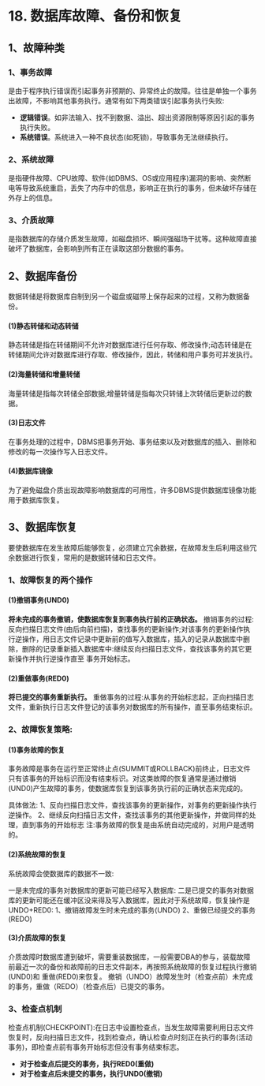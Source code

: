# 18. 数据库故障、备份和恢复

## 1、故障种类

### 1、事务故障
是由于程序执行错误而引起事务非预期的、异常终止的故障。往往是单独一个事务出故障，不影响其他事务执行。通常有如下两类错误引起事务执行失败:
- **逻辑错误**。如非法输入、找不到数据、溢出、超出资源限制等原因引起的事务执行失败。
- **系统错误**。系统进入一种不良状态(如死锁)，导致事务无法继续执行。

### 2、系统故障
是指硬件故障、CPU故障、软件(如DBMS、OS或应用程序)漏洞的影响、突然断电等导致系统重启，丢失了内存中的信息，影响正在执行的事务，但未破坏存储在外存上的信息。

### 3、介质故障
是指数据库的存储介质发生故障，如磁盘损坏、瞬间强磁场干扰等。这种故障直接破坏了数据库，会影响到所有正在读取这部分数据的事务。

## 2、数据库备份

数据转储是将数据库自制到另一个磁盘或磁带上保存起来的过程，又称为数据备份。

#### (1)静态转储和动态转储
静态转储是指在转储期间不允许对数据库进行任何存取、修改操作;动态转储是在转储期间允许对数据库进行存取、修改操作，因此，转储和用户事务可并发执行。

#### (2)海量转储和增量转储
海量转储是指每次转储全部数据;增量转储是指每次只转储上次转储后更新过的数据。

#### (3)日志文件
在事务处理的过程中，DBMS把事务开始、事务结束以及对数据库的插入、删除和修改的每一次操作写入日志文件。

#### (4)数据库镜像
为了避免磁盘介质出现故障影响数据库的可用性，许多DBMS提供数据库镜像功能用于数据库恢复。

## 3、数据库恢复

要使数据库在发生故障后能够恢复，必须建立冗余数据，在故障发生后利用这些冗余数据进行恢复，常用的是数据转储和日志文件。
### 1、故障恢复的两个操作
#### (1)撤销事务(UND0)
**将未完成的事务撤销，使数据库恢复到事务执行前的正确状态。**
撤销事务的过程:反向扫描日志文件(由后向前扫描)，查找事务的更新操作;对该事务的更新操作执行逆操作，用日志文件记录中更新前的值写入数据库，插入的记录从数据库中删除，删除的记录重新插入数据库中:继续反向扫描日志文件，查找该事务的其它更新操作并执行逆操作直至
事务开始标志。
#### (2)重做事务(RED0)
**将已提交的事务重新执行。**
重做事务的过程:从事务的开始标志起，正向扫描日志文件，重新执行日志文件登记的该事务对数据库的所有操作，直至事务结束标识。

### 2、故障恢复策略:
#### (1)事务故障的恢复
事务故障是事务在运行至正常终止点(SUMMIT或ROLLBACK)前终止，日志文件只有该事务的开始标识而没有结束标识。对这类故障的恢复通常是通过撤销(UND0)产生故障的事务，使数据库恢复到该事务执行前的正确状态来完成的。

具体做法:
1、反向扫描日志文件，查找该事务的更新操作，对事务的更新操作执行逆操作。
2、继续反向扫描日志文件，查找该事务的其他更新操作，并做同样的处理，直到事务的开始标志
注:事务故障的恢复是由系统自动完成的，对用户是透明的。

#### (2)系统故障的恢复
系统故障会使数据库的数据不一致:

一是未完成的事务对数据库的更新可能已经写入数据库:
二是已提交的事务对数据库的更新可能还在缓冲区没来得及写入数据库，因此对于系统故障，恢复操作是UNDO+RED0:
1、撤销故障发生时未完成的事务(UNDO)
2、重做已经提交的事务(REDO)
#### (3)介质故障的恢复
介质故障时数据库遭到破坏，需要重装数据库，一般需要DBA的参与，装载故障前最近一次的备份和故障前的日志文件副本，再按照系统故障的恢复过程执行撤销(UND0)和
重做(RED0)来恢复。
撤销（UNDO）故障发生时（检查点前）未完成的事务，重做（REDO）（检查点后）已提交的事务。

### 3、检查点机制
检查点机制(CHECKPOINT):在日志中设置检查点，当发生故障需要利用日志文件恢复时，反向扫描日志文件，找到检查点，确认检查点时刻正在执行的事务(活动事务)，即检查点前有事务开始标志但没有事务结束标志。
- **对于检查点后提交的事务，执行RED0(重做)**
- **对于检查点后未提交的事务，执行UND0(撤销)**
